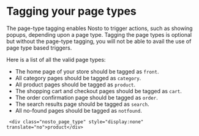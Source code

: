 # Tagging your page types

The page-type tagging enables Nosto to trigger actions, such as showing popups, depending upon a page type. Tagging the page types is optional but without the page-type tagging, you will not be able to avail the use of page type based triggers.

Here is a list of all the valid page types:

* The home page of your store should be tagged as `front`.
* All category pages should be tagged as `category`.
* All product pages should be tagged as `product`.
* The shopping cart and checkout pages should be tagged as `cart`.
* The order confirmation page should be tagged as `order`.
* The search results page should be tagged as `search`.
* All no-found pages should be tagged as `notfound`.

```markup
 <div class="nosto_page_type" style="display:none" translate="no">product</div>
```
